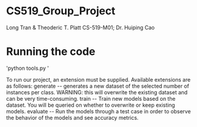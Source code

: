 # CS519_Group_Project
Long Tran & Theoderic T. Platt
CS-519-M01; Dr. Huiping Cao

# Running the code
'python tools.py <extension>'

To run our project, an extension must be supplied. Available extensions are as follows:
generate -- generates a new dataset of the selected number of instances per class. WARNING: this will overwrite the existing dataset and can be very time-consuming.
train    -- Train new models based on the dataset. You will be queried on whether to overwrite or keep existing models.
evaluate -- Run the models through a test case in order to observe the behavior of the models and see accuracy metrics.
